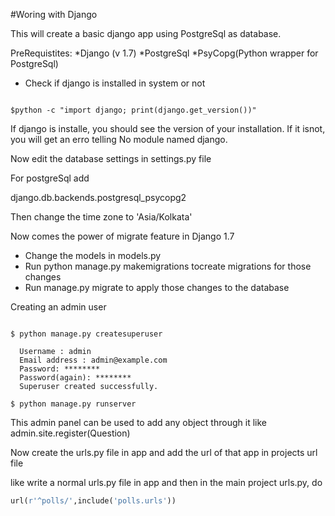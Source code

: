 #Woring with Django

This will create a basic django app using PostgreSql as database.

PreRequistites:
*Django (v 1.7)
*PostgreSql
*PsyCopg(Python wrapper for PostgreSql)

* Check if django is installed in system or not

```shell

$python -c "import django; print(django.get_version())"
```

If django is installe, you should see the version of your installation. If it isnot, you will get an erro telling No module named django.

Now edit the database settings in settings.py file

For postgreSql add 

django.db.backends.postgresql_psycopg2

Then change the time zone to 'Asia/Kolkata'

Now comes the power of migrate feature in Django 1.7

* Change the models in models.py
* Run python manage.py makemigrations tocreate migrations for those changes
* Run manage.py migrate to apply those changes to the database

Creating an admin user 

```shell

$ python manage.py createsuperuser

  Username : admin
  Email address : admin@example.com
  Password: ********
  Password(again): ********
  Superuser created successfully.

$ python manage.py runserver

```

This admin panel can be used to add any object through it like
admin.site.register(Question)

Now create the urls.py file in app and add the url of that app in 
projects url file

like write a normal urls.py file in app and then 
in the main project urls.py, do

```python
url(r'^polls/',include('polls.urls'))
